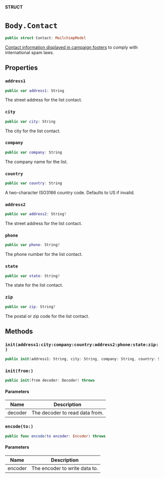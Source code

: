 **STRUCT**

# `Body.Contact`

```swift
public struct Contact: MailchimpModel
```

[Contact information displayed in campaign footers](https://mailchimp.com/help/about-campaign-footers/) to comply with international spam laws.

## Properties
### `address1`

```swift
public var address1: String
```

The street address for the list contact.

### `city`

```swift
public var city: String
```

The city for the list contact.

### `company`

```swift
public var company: String
```

The company name for the list.

### `country`

```swift
public var country: String
```

A two-character ISO3166 country code. Defaults to US if invalid.

### `address2`

```swift
public var address2: String?
```

The street address for the list contact.

### `phone`

```swift
public var phone: String?
```

The phone number for the list contact.

### `state`

```swift
public var state: String?
```

The state for the list contact.

### `zip`

```swift
public var zip: String?
```

The postal or zip code for the list contact.

## Methods
### `init(address1:city:company:country:address2:phone:state:zip:)`

```swift
public init(address1: String, city: String, company: String, country: String, address2: String? = nil, phone: String? = nil, state: String? = nil, zip: String? = nil)
```

### `init(from:)`

```swift
public init(from decoder: Decoder) throws
```

#### Parameters

| Name | Description |
| ---- | ----------- |
| decoder | The decoder to read data from. |

### `encode(to:)`

```swift
public func encode(to encoder: Encoder) throws
```

#### Parameters

| Name | Description |
| ---- | ----------- |
| encoder | The encoder to write data to. |